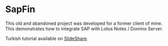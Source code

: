 # SapFin

This old and abandoned project was developed for a former client of mine. This demonstrates how to integrate SAP with Lotus Notes / Domino Server.

Turkish tutorial available on [SlideShare](https://www.slideshare.net/DrKeremKoseoglu/lotus-notes-net-entegrasyonu).